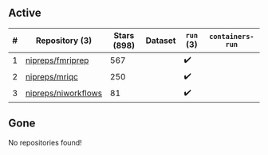 ## Active
| # | Repository (3) | Stars (898) | Dataset | `run` (3) | `containers-run` |
| --- | --- | --- | --- | --- | --- |
| 1 | [nipreps/fmriprep](https://github.com/nipreps/fmriprep) | 567 |  | :heavy_check_mark: |  |
| 2 | [nipreps/mriqc](https://github.com/nipreps/mriqc) | 250 |  | :heavy_check_mark: |  |
| 3 | [nipreps/niworkflows](https://github.com/nipreps/niworkflows) | 81 |  | :heavy_check_mark: |  |

## Gone
No repositories found!
